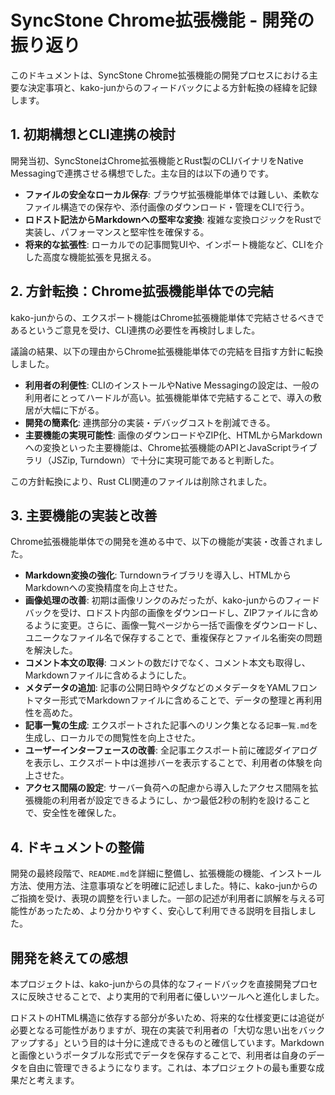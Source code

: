 # SyncStone Chrome拡張機能 - 開発の振り返り

このドキュメントは、SyncStone Chrome拡張機能の開発プロセスにおける主要な決定事項と、kako-junからのフィードバックによる方針転換の経緯を記録します。

## 1. 初期構想とCLI連携の検討

開発当初、SyncStoneはChrome拡張機能とRust製のCLIバイナリをNative Messagingで連携させる構想でした。主な目的は以下の通りです。

*   **ファイルの安全なローカル保存**: ブラウザ拡張機能単体では難しい、柔軟なファイル構造での保存や、添付画像のダウンロード・管理をCLIで行う。
*   **ロドスト記法からMarkdownへの堅牢な変換**: 複雑な変換ロジックをRustで実装し、パフォーマンスと堅牢性を確保する。
*   **将来的な拡張性**: ローカルでの記事閲覧UIや、インポート機能など、CLIを介した高度な機能拡張を見据える。

## 2. 方針転換：Chrome拡張機能単体での完結

kako-junからの、エクスポート機能はChrome拡張機能単体で完結させるべきであるというご意見を受け、CLI連携の必要性を再検討しました。

議論の結果、以下の理由からChrome拡張機能単体での完結を目指す方針に転換しました。

*   **利用者の利便性**: CLIのインストールやNative Messagingの設定は、一般の利用者にとってハードルが高い。拡張機能単体で完結することで、導入の敷居が大幅に下がる。
*   **開発の簡素化**: 連携部分の実装・デバッグコストを削減できる。
*   **主要機能の実現可能性**: 画像のダウンロードやZIP化、HTMLからMarkdownへの変換といった主要機能は、Chrome拡張機能のAPIとJavaScriptライブラリ（JSZip, Turndown）で十分に実現可能であると判断した。

この方針転換により、Rust CLI関連のファイルは削除されました。

## 3. 主要機能の実装と改善

Chrome拡張機能単体での開発を進める中で、以下の機能が実装・改善されました。

*   **Markdown変換の強化**: Turndownライブラリを導入し、HTMLからMarkdownへの変換精度を向上させた。
*   **画像処理の改善**: 初期は画像リンクのみだったが、kako-junからのフィードバックを受け、ロドスト内部の画像をダウンロードし、ZIPファイルに含めるように変更。さらに、画像一覧ページから一括で画像をダウンロードし、ユニークなファイル名で保存することで、重複保存とファイル名衝突の問題を解決した。
*   **コメント本文の取得**: コメントの数だけでなく、コメント本文も取得し、Markdownファイルに含めるようにした。
*   **メタデータの追加**: 記事の公開日時やタグなどのメタデータをYAMLフロントマター形式でMarkdownファイルに含めることで、データの整理と再利用性を高めた。
*   **記事一覧の生成**: エクスポートされた記事へのリンク集となる`記事一覧.md`を生成し、ローカルでの閲覧性を向上させた。
*   **ユーザーインターフェースの改善**: 全記事エクスポート前に確認ダイアログを表示し、エクスポート中は進捗バーを表示することで、利用者の体験を向上させた。
*   **アクセス間隔の設定**: サーバー負荷への配慮から導入したアクセス間隔を拡張機能の利用者が設定できるようにし、かつ最低2秒の制約を設けることで、安全性を確保した。

## 4. ドキュメントの整備

開発の最終段階で、`README.md`を詳細に整備し、拡張機能の機能、インストール方法、使用方法、注意事項などを明確に記述しました。特に、kako-junからのご指摘を受け、表現の調整を行いました。一部の記述が利用者に誤解を与える可能性があったため、より分かりやすく、安心して利用できる説明を目指しました。

## 開発を終えての感想

本プロジェクトは、kako-junからの具体的なフィードバックを直接開発プロセスに反映させることで、より実用的で利用者に優しいツールへと進化しました。

ロドストのHTML構造に依存する部分が多いため、将来的な仕様変更には追従が必要となる可能性がありますが、現在の実装で利用者の「大切な思い出をバックアップする」という目的は十分に達成できるものと確信しています。Markdownと画像というポータブルな形式でデータを保存することで、利用者は自身のデータを自由に管理できるようになります。これは、本プロジェクトの最も重要な成果だと考えます。